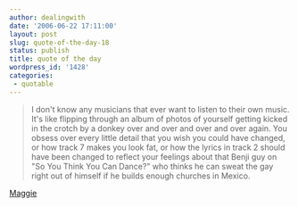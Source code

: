```yaml
---
author: dealingwith
date: '2006-06-22 17:11:00'
layout: post
slug: quote-of-the-day-18
status: publish
title: quote of the day
wordpress_id: '1428'
categories:
 - quotable
---
```


> I don't know any musicians that ever want to listen to their own music. It's
like flipping through an album of photos of yourself getting kicked in the
crotch by a donkey over and over and over and over again. You obsess over
every little detail that you wish you could have changed, or how track 7 makes
you look fat, or how the lyrics in track 2 should have been changed to reflect
your feelings about that Benji guy on "So You Think You Can Dance?" who thinks
he can sweat the gay right out of himself if he builds enough churches in
Mexico.

[Maggie][1]

   [1]: http://thefreakinhott.blogspot.com/2006/06/play-that-skanky-music-skank.html

